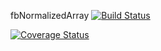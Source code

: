 fbNormalizedArray
[![Build Status](https://travis-ci.org/Mohamed-Habshey/fbNormalizedArray.svg?branch=fbV2)](https://travis-ci.org/Mohamed-Habshey/fbNormalizedArray)

[![Coverage Status](https://coveralls.io/repos/github/Mohamed-Habshey/fbNormalizedArray/badge.svg?branch=fbV2)](https://coveralls.io/github/Mohamed-Habshey/fbNormalizedArray?branch=fbV2)